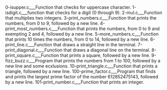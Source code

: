 0-isupper.c___Function that checks for uppercase character.
1-isdigit.c___function that checks for a digit (0 through 9).
2-mul.c___Function that multiplies two integers.
3-print_numbers.c___Function that prints the numbers, from 0 to 9, followed by a new line.
4-print_most_numbers.c___Function that prints the numbers, from 0 to 9 and exempting 2 and 4, followed by a new line.
5-more_numbers.c___Function that prints 10 times the numbers, from 0 to 14, followed by a new line.
6-print_line.c___Function that draws a straight line in the terminal.
7-print_diagonal.c___Function that draws a diagonal line on the terminal.
8-print_square.c___Function that prints a square, followed by a new line.
9-fizz_buzz.c___Program that prints the numbers from 1 to 100, followed by a new line and some ecxlusions.
10-print_triangle.c___Function that prints a triangle, followed by a new line.
100-prime_factor.c___Program that finds and prints the largest prime factor of the number 612852475143, followed by a new line.
101-print_number.c___Function that prints an integer. 
